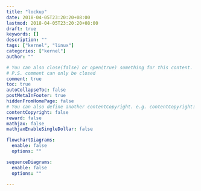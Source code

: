 ```yaml
---
title: "lockup"
date: 2018-04-05T23:20:20+08:00
lastmod: 2018-04-05T23:20:20+08:00
draft: true
keywords: []
description: ""
tags: ["kernel", "linux"]
categories: ["kernel"]
author: ""

# You can also close(false) or open(true) something for this content.
# P.S. comment can only be closed
comment: true
toc: true
autoCollapseToc: false
postMetaInFooter: true
hiddenFromHomePage: false
# You can also define another contentCopyright. e.g. contentCopyright: "This is another copyright."
contentCopyright: false
reward: false
mathjax: false
mathjaxEnableSingleDollar: false

flowchartDiagrams:
  enable: false
  options: ""

sequenceDiagrams: 
  enable: false
  options: ""

---
```


<!--more-->
